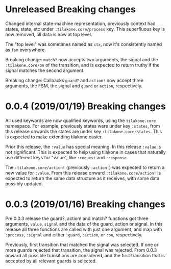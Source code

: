 # Unreleased  Breaking changes

Changed internal state-machine representation, previously context had states, state, etc under `:tilakone.core/process` 
key. This superfluous key is now removed, all data is now at top level.

The "top level" was sometimes named as `ctx`, now it's consistently named as `fsm` everywhere.
    
Breaking change: `match?` now accepts two arguments, the signal and the `:tilakone.core/on` of the transition, and is
expected to return truthy if the signal matches the second argument.

Breaking change: Callbacks `guard?` and `action!` now accept three arguments, the FSM, the signal and `guard` or 
`action`, respectively.  


# 0.0.4  (2019/01/19)  Breaking changes

All used keywords are now qualified keywords, using the `tilakone.core` namespace. For example, previously states
were under key `:states`, from this release onwards the states are under key `:tilakone.core/states`. This is
expected to make extending tilakone easier. 

Prior this release, the `:value` has special meaning. In this release `:value` is not significant. This is expected
to help using tilakone in cases that naturally use different keys for "value", like `:request` and `:response`.

The `:tilakone.core/action!` (previously `:action!`) was expected to return a new value for `:value`. From this release
onward `:tilakone.core/action!` is expected to return the same data structure as it receives, with some data possibly
updated.


# 0.0.3  (2019/01/16)  Breaking changes

Pre 0.0.3 release the guard?, action! and match? functions got three arguments, `value`, `signal` and the data of
the guard, action or signal. In this release all three functions are called with just one argument, and map with 
`:process`, `:signal` and either `:guard`, `:action`, or `:on`, respectively.

Previously, first transition that matched the signal was selected. If one or more guards rejected that transition, the 
signal was rejected. From 0.0.3 onward all possible transitions are considered, and the first transition that is 
accepted by all relevant guards is selected.

